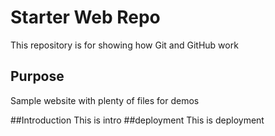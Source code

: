 # Starter Web Repo

This repository is for showing how Git and GitHub work

## Purpose

Sample website with plenty of files for demos

##Introduction
This is intro
##deployment
This is deployment